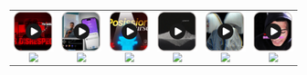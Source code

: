 <table align="center" cellspacing="10" cellpadding="5">
<tr>
  <td align="center">
    <a href="assets/example1.mp4"><img src="assets/example1_thumb.png" width="100"></a><br>
    <img src="assets/small_icon.png" width="20">
  </td>
  <td align="center">
    <a href="assets/example2.MP4"><img src="assets/example2_thumbnail.png" width="100"></a><br>
    <img src="assets/small_icon.png" width="20">
  </td>
  <td align="center">
    <a href="assets/example3.mp4"><img src="assets/example3_thumb.png" width="100"></a><br>
    <img src="assets/small_icon.png" width="20">
  </td>
  <td align="center">
    <a href="assets/example4.MP4"><img src="assets/example4_thumbnail.png" width="100"></a><br>
    <img src="assets/small_icon.png" width="20">
  </td>
  <td align="center">
    <a href="assets/example5.mp4"><img src="assets/example5_thumb.png" width="100"></a><br>
    <img src="assets/small_icon.png" width="20">
  </td>
  <td align="center">
    <a href="assets/example6.MP4"><img src="assets/example6_thumbnail.png" width="100"></a><br>
    <img src="assets/small_icon.png" width="20">
  </td>
</tr>
</table>
